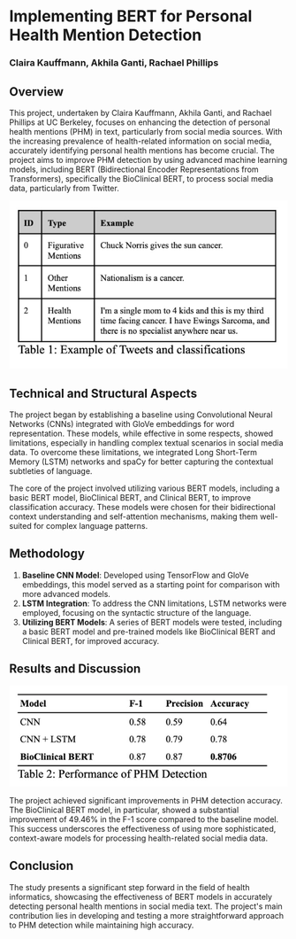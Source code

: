 # Implementing BERT for Personal Health Mention Detection
### Claira Kauffmann, Akhila Ganti, Rachael Phillips

## Overview

This project, undertaken by Claira Kauffmann, Akhila Ganti, and Rachael Phillips at UC Berkeley, focuses on enhancing the detection of personal health mentions (PHM) in text, particularly from social media sources. With the increasing prevalence of health-related information on social media, accurately identifying personal health mentions has become crucial. The project aims to improve PHM detection by using advanced machine learning models, including BERT (Bidirectional Encoder Representations from Transformers), specifically the BioClinical BERT, to process social media data, particularly from Twitter.

![Sample Graph](images/data1.jpg)

## Technical and Structural Aspects

The project began by establishing a baseline using Convolutional Neural Networks (CNNs) integrated with GloVe embeddings for word representation. These models, while effective in some respects, showed limitations, especially in handling complex textual scenarios in social media data. To overcome these limitations, we integrated Long Short-Term Memory (LSTM) networks and spaCy for better capturing the contextual subtleties of language. 

The core of the project involved utilizing various BERT models, including a basic BERT model, BioClinical BERT, and Clinical BERT, to improve classification accuracy. These models were chosen for their bidirectional context understanding and self-attention mechanisms, making them well-suited for complex language patterns.

## Methodology

1. **Baseline CNN Model**: Developed using TensorFlow and GloVe embeddings, this model served as a starting point for comparison with more advanced models.
2. **LSTM Integration**: To address the CNN limitations, LSTM networks were employed, focusing on the syntactic structure of the language.
3. **Utilizing BERT Models**: A series of BERT models were tested, including a basic BERT model and pre-trained models like BioClinical BERT and Clinical BERT, for improved accuracy.

## Results and Discussion

![Sample Graph](images/data2.jpg)

The project achieved significant improvements in PHM detection accuracy. The BioClinical BERT model, in particular, showed a substantial improvement of 49.46% in the F-1 score compared to the baseline model. This success underscores the effectiveness of using more sophisticated, context-aware models for processing health-related social media data.

## Conclusion

The study presents a significant step forward in the field of health informatics, showcasing the effectiveness of BERT models in accurately detecting personal health mentions in social media text. The project's main contribution lies in developing and testing a more straightforward approach to PHM detection while maintaining high accuracy.

